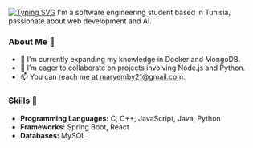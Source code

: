 [![Typing SVG](https://readme-typing-svg.demolab.com?font=Fira+Code&pause=1000&random=false&width=435&lines=Hi%2C+I'm+fancyvanilla!%F0%9F%91%8B)](https://git.io/typing-svg)
I'm a software engineering student based in Tunisia, passionate about web development and AI.

### About Me 🙌

- 🌱 I’m currently expanding my knowledge in Docker and MongoDB.
- 👯 I’m eager to collaborate on projects involving Node.js and Python.
- 📫 You can reach me at maryemby21@gmail.com.

### Skills 🚀

- **Programming Languages:** C, C++, JavaScript, Java, Python 
- **Frameworks:** Spring Boot, React
- **Databases:** MySQL



<!--
**fancyvanilla/fancyvanilla** is a ✨ _special_ ✨ repository because its `README.md` (this file) appears on your GitHub profile.

Here are some ideas to get you started:

- 🔭 I’m currently working on ...
- 🌱 I’m currently learning ...
- 👯 I’m looking to collaborate on ...
- 🤔 I’m looking for help with ...
- 💬 Ask me about ...
- 📫 How to reach me: ...
- 😄 Pronouns: ...
- ⚡ Fun fact: ...
-->
